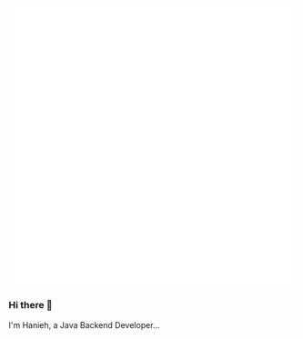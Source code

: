 ![Metrics](https://raw.githubusercontent.com/hhan188/hanieh/main/github-metrics.svg)

### Hi there 👋
I'm Hanieh, a Java Backend Developer...
